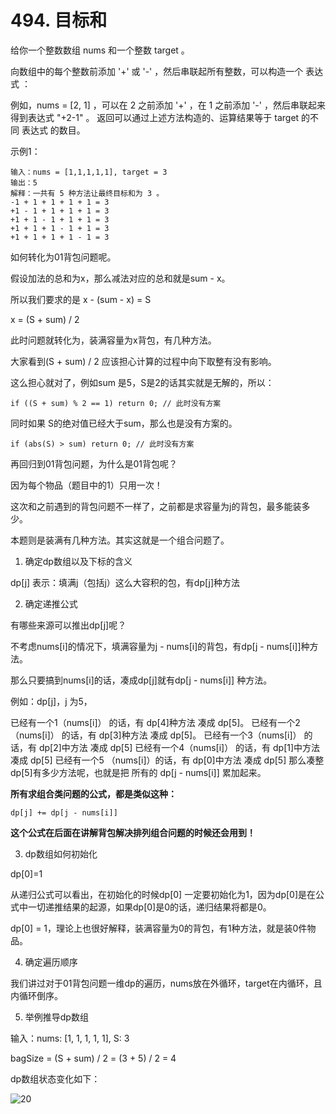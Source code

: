 # 494. 目标和
给你一个整数数组 nums 和一个整数 target 。

向数组中的每个整数前添加 '+' 或 '-' ，然后串联起所有整数，可以构造一个 表达式 ：

例如，nums = [2, 1] ，可以在 2 之前添加 '+' ，在 1 之前添加 '-' ，然后串联起来得到表达式 "+2-1" 。
返回可以通过上述方法构造的、运算结果等于 target 的不同 表达式 的数目。

示例1：

    输入：nums = [1,1,1,1,1], target = 3
    输出：5
    解释：一共有 5 种方法让最终目标和为 3 。
    -1 + 1 + 1 + 1 + 1 = 3
    +1 - 1 + 1 + 1 + 1 = 3
    +1 + 1 - 1 + 1 + 1 = 3
    +1 + 1 + 1 - 1 + 1 = 3
    +1 + 1 + 1 + 1 - 1 = 3

如何转化为01背包问题呢。

假设加法的总和为x，那么减法对应的总和就是sum - x。

所以我们要求的是 x - (sum - x) = S

x = (S + sum) / 2

此时问题就转化为，装满容量为x背包，有几种方法。

大家看到(S + sum) / 2 应该担心计算的过程中向下取整有没有影响。

这么担心就对了，例如sum 是5，S是2的话其实就是无解的，所以：

    if ((S + sum) % 2 == 1) return 0; // 此时没有方案

同时如果 S的绝对值已经大于sum，那么也是没有方案的。

    if (abs(S) > sum) return 0; // 此时没有方案

再回归到01背包问题，为什么是01背包呢？

因为每个物品（题目中的1）只用一次！

这次和之前遇到的背包问题不一样了，之前都是求容量为j的背包，最多能装多少。

本题则是装满有几种方法。其实这就是一个组合问题了。

1. 确定dp数组以及下标的含义

dp[j] 表示：填满j（包括j）这么大容积的包，有dp[j]种方法

2. 确定递推公式

有哪些来源可以推出dp[j]呢？

不考虑nums[i]的情况下，填满容量为j - nums[i]的背包，有dp[j - nums[i]]种方法。

那么只要搞到nums[i]的话，凑成dp[j]就有dp[j - nums[i]] 种方法。

例如：dp[j]，j 为5，

已经有一个1（nums[i]） 的话，有 dp[4]种方法 凑成 dp[5]。
已经有一个2（nums[i]） 的话，有 dp[3]种方法 凑成 dp[5]。
已经有一个3（nums[i]） 的话，有 dp[2]中方法 凑成 dp[5]
已经有一个4（nums[i]） 的话，有 dp[1]中方法 凑成 dp[5]
已经有一个5 （nums[i]）的话，有 dp[0]中方法 凑成 dp[5]
那么凑整dp[5]有多少方法呢，也就是把 所有的 dp[j - nums[i]] 累加起来。

**所有求组合类问题的公式，都是类似这种：**

    dp[j] += dp[j - nums[i]]

**这个公式在后面在讲解背包解决排列组合问题的时候还会用到！**

3. dp数组如何初始化

dp[0]=1

从递归公式可以看出，在初始化的时候dp[0] 一定要初始化为1，因为dp[0]是在公式中一切递推结果的起源，如果dp[0]是0的话，递归结果将都是0。

dp[0] = 1，理论上也很好解释，装满容量为0的背包，有1种方法，就是装0件物品。

4. 确定遍历顺序

我们讲过对于01背包问题一维dp的遍历，nums放在外循环，target在内循环，且内循环倒序。

5. 举例推导dp数组

输入：nums: [1, 1, 1, 1, 1], S: 3

bagSize = (S + sum) / 2 = (3 + 5) / 2 = 4

dp数组状态变化如下：

![20](https://github.com/CamWu-cyber/leetcode/blob/master/%E5%8A%A8%E6%80%81%E8%A7%84%E5%88%92/20.png)


